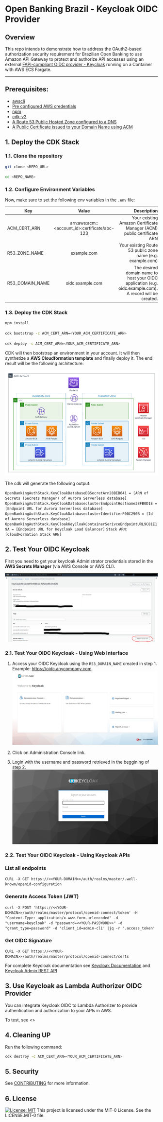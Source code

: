 # Open Banking Brazil - Keycloak OIDC Provider

## Overview

This repo intends to demonstrate how to address the OAuth2-based authorization security requirement for Brazilian Open Banking to use Amazon API Gateway to protect and authorize API accesses using an external [FAPI-compliant OIDC provider - Keycloak](https://www.keycloak.org/) running on a Container with AWS ECS Fargate.

*** 

## Prerequisites:

- [awscli](https://docs.aws.amazon.com/cli/latest/userguide/cli-chap-install.html)
- [Pre configured AWS credentials](https://docs.aws.amazon.com/cli/latest/userguide/cli-configure-files.html)
- [npm](https://docs.npmjs.com/downloading-and-installing-node-js-and-npm)
- [cdk-v2](https://docs.aws.amazon.com/cdk/latest/guide/getting_started.html)
- [A Route 53 Public Hosted Zone configured to a DNS](https://docs.aws.amazon.com/Route53/latest/DeveloperGuide/AboutHZWorkingWith.html)
- [A Public Certificate issued to your Domain Name using ACM](https://docs.aws.amazon.com/acm/latest/userguide/gs-acm-request-public.html)



## 1. Deploy the CDK Stack


### 1.1. Clone the repository

```sh
git clone <REPO_URL>

cd <REPO_NAME>
```


### 1.2. Configure Environment Variables

Now, make sure to set the following env variables in the `.env` file:

| Key   |      Value      |      Description      |
|----------|:-------------:|-----------------------:|
| ACM_CERT_ARN |  arn:aws:acm:<region>:<account_id>:certificate/abc-123 | Your existing Amazon Certificate Manager (ACM) public certificate ARN |
| R53_ZONE_NAME | example.com | Your existing Route 53 public zone name (e.g. example.com) |
| R53_DOMAIN_NAME | oidc.example.com | The desired domain name to host your OIDC application (e.g. oidc.example.com). A record will be created. |


### 1.3. Deploy the CDK Stack

```sh
npm install

cdk bootstrap -c ACM_CERT_ARN=<YOUR_ACM_CERTIFICATE_ARN>

cdk deploy -c ACM_CERT_ARN=<YOUR_ACM_CERTIFICATE_ARN>
```

CDK will then bootstrap an environment in your account. It will then synthetize a **AWS Cloudformation template** and finally deploy it. The end result will be the following architecture: 

![arquitetura](openfinancebrazil_keycloakarchitecture.png)

The cdk will generate the following output:

`OpenBankingAuthStack.KeyCloakDatabaseDBSecretArn28BEB641 = [ARN of Secrets (Secrets Manager) of Aurora Serverless database]`
`OpenBankingAuthStack.KeyCloakDatabaseclusterEndpointHostname38FB0D1E = [Endpoint URL for Aurora Serverless database]`
`OpenBankingAuthStack.KeyCloakDatabaseclusterIdentifierF00C290B = [Id of Aurora Serverless database]`
`OpenBankingAuthStack.KeyCloakKeyCloakContainerSerivceEndpointURL9C81E19A = [Endpoint URL for Keycloak Load Balancer]`
`Stack ARN: [CloudFormation Stack ARN]`


## 2. Test Your OIDC Keycloak 

First you need to get your keycloak Administrator credentials stored in the **AWS Secrets Manager** (via AWS Console or AWS CLI).

![keycloak_secretsmanager](keycloak_secretsmanager.png)


### 2.1. Test Your OIDC Keycloak  - Using Web Interface

1. Access your OIDC Keycloak using the `R53_DOMAIN_NAME` created in step 1. Example: https://oidc.anycompany.com.
![keycloak_welcome](keycloak_welcome.png)

1. Click on Administration Console link.

1. Login with the username and password retrieved in the beggining of step 2.
![keycloak_login](keycloak_login.png)


### 2.2. Test Your OIDC Keycloak  - Using Keycloak APIs

### List all endpoints

```CURL -X GET https://<<YOUR-DOMAIN>>/auth/realms/master/.well-known/openid-configuration```


### Generate Access Token (JWT)


```curl -X POST 'https://<<YOUR-DOMAIN>>/auth/realms/master/protocol/openid-connect/token' -H "Content-Type: application/x-www-form-urlencoded" -d "username=keycloak" -d "password=<<YOUR-PASSWORD>>" -d "grant_type=password" -d 'client_id=admin-cli' |jq -r '.access_token'```

### Get OIDC Signature 

```CURL -X GET https://<<YOUR-DOMAIN>>/auth/realms/master/protocol/openid-connect/certs```


For complete Keycloak documentation see [Keycloak Documentation](https://www.keycloak.org/documentation.html) and [Keycloak Admin REST API](https://www.keycloak.org/docs-api/18.0/rest-api/index.html)

## 3. Use Keycloak as Lambda Authorizer OIDC Provider

You can integrate Keycloak OIDC to Lambda Authorizer to provide authentication and authorization to your APIs in AWS. 

To test, see <<repo-name>>

## 4. Cleaning UP

Run the following command:

```sh
cdk destroy -c ACM_CERT_ARN=<YOUR_ACM_CERTIFICATE_ARN>
```



## 5. Security

See [CONTRIBUTING](CONTRIBUTING.md#security-issue-notifications) for more information.



## 6. License

[![License: MIT](https://img.shields.io/badge/License-MIT-yellow.svg)](https://opensource.org/licenses/MIT)
This project is licensed under the MIT-0 License. See the LICENSE.MIT-0 file.


